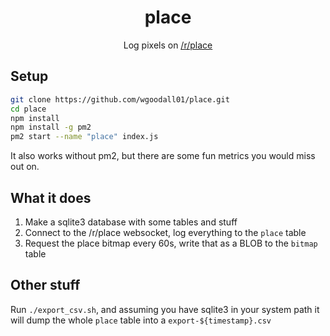 <div align="center"><h1>place</h1></div>
<div align="center">Log pixels on <a href="http://www.reddit.com/r/place">/r/place</a></div>

## Setup
```bash
git clone https://github.com/wgoodall01/place.git
cd place
npm install
npm install -g pm2
pm2 start --name "place" index.js
```
It also works without pm2, but there are some fun metrics you would miss out on.

## What it does
1. Make a sqlite3 database with some tables and stuff
2. Connect to the /r/place websocket, log everything to the `place` table
3. Request the place bitmap every 60s, write that as a BLOB to the `bitmap` table


## Other stuff
Run `./export_csv.sh`, and assuming you have sqlite3 in your system path it will dump the whole `place` table into a `export-${timestamp}.csv`
